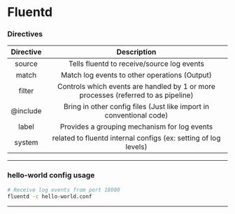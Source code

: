# Fluentd

### Directives

| Directive |                                     Description                                    |
|:---------:|:----------------------------------------------------------------------------------:|
|   source  |                     Tells fluentd to receive/source log events                     |
|   match   |                        Match log events to other operations (Output)               |
|   filter  | Controls which events are handled by 1 or more processes (referred to as pipeline) |
|  @include |         Bring in other config files (Just like import in conventional code)        |
|   label   |                    Provides a grouping mechanism for log events                    |
|   system  |           related to fluentd internal configs (ex: setting of log levels)          |

---

### hello-world config usage
```bash
# Receive log events from port 18080
fluentd -c hello-world.conf
```

---
